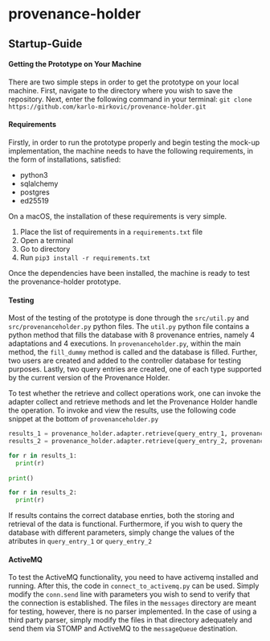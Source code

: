 # provenance-holder
## Startup-Guide
#### Getting the Prototype on Your Machine
There are two simple steps in order to get the prototype on your local machine. First, navigate to the directory where you wish to save the repository. Next, enter the following command in your terminal: `git clone https://github.com/karlo-mirkovic/provenance-holder.git`

#### Requirements
Firstly, in order to run the prototype properly and begin testing the mock-up implementation, the machine needs to have the following requirements, in the form of installations, satisfied:
* python3
* sqlalchemy
* postgres
* ed25519

On a macOS, the installation of these requirements is very simple.
1. Place the list of requirements in a `requirements.txt` file
2. Open a terminal
3. Go to directory
4. Run `pip3 install -r requirements.txt`

Once the dependencies have been installed, the machine is ready to test the provenance-holder prototype.
#### Testing
Most of the testing of the prototype is done through the `src/util.py` and `src/provenanceholder.py` python files. The `util.py` python file contains a python method that fills the database with 8 provenance entries, namely 4 adaptations and 4 executions. In `provenanceholder.py`, within the main method, the `fill_dummy` method is called and the database is filled. Further, two users are created and added to the controller database for testing purposes. Lastly, two query entries are created, one of each type supported by the current version of the Provenance Holder.

To test whether the retrieve and collect operations work, one can invoke the adapter collect and retrieve methods and let the Provenance Holder handle the operation.
To invoke and view the results, use the following code snippet at the bottom of `provenanceholder.py`
```python
results_1 = provenance_holder.adapter.retrieve(query_entry_1, provenance_holder, 'execution')
results_2 = provenance_holder.adapter.retrieve(query_entry_2, provenance_holder, 'adaptation')

for r in results_1:
  print(r)
  
print()

for r in results_2:
  print(r)
```
If results contains the correct database enrties, both the storing and retrieval of the data is functional.
Furthermore, if you wish to query the database with different parameters, simply change the values of the atributes in `query_entry_1` or `query_entry_2`

#### ActiveMQ
To test the ActiveMQ functionality, you need to have activemq installed and running. After this, the code in `connect_to_activemq.py` can be used. Simply modify the `conn.send` line with parameters you wish to send to verify that the connection is established. The files in the `messages` directory are meant for testing, however, there is no parser implemented. In the case of using a third party parser, simply modify the files in that directory adequately and send them via STOMP and ActiveMQ to the `messageQueue` destination.

